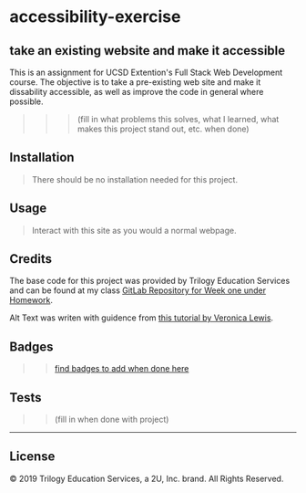 # accessibility-exercise

## take an existing website and make it accessible

This is an assignment for UCSD Extention's Full Stack Web Development course. The objective is to take a pre-existing web site and make it dissability accessible, as well as improve the code in general where possible.

>>>(fill in what problems this solves, what I learned, what makes this project stand out, etc. when done)

## Installation

>There should be no installation needed for this project.

## Usage 

>Interact with this site as you would a normal webpage.

## Credits

The base code for this project was provided by Trilogy Education Services and can be found at my class [GitLab Repository for Week one under Homework](https://ucsd.bootcampcontent.com/UCSD-Coding-Bootcamp/ucsd-sd-fsf-pt-06-2020-u-c/tree/master/01-HTML-Git-CSS/02-Homework).

Alt Text was writen with guidence from [this tutorial by Veronica Lewis](https://www.perkinselearning.org/technology/blog/how-write-alt-text-and-image-descriptions-visually-impaired).

## Badges

>>[find badges to add when done here](https://shields.io/)

## Tests

>>(fill in when done with project)

---

## License

© 2019 Trilogy Education Services, a 2U, Inc. brand. All Rights Reserved.
